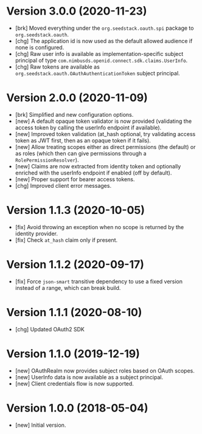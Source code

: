 # Version 3.0.0 (2020-11-23)

* [brk] Moved everything under the `org.seedstack.oauth.spi` package to `org.seedstack.oauth`.
* [chg] The application id is now used as the default allowed audience if none is configured.
* [chg] Raw user info is available as implementation-specific subject principal of type `com.nimbusds.openid.connect.sdk.claims.UserInfo`.
* [chg] Raw tokens are available as `org.seedstack.oauth.OAuthAuthenticationToken` subject principal.

# Version 2.0.0 (2020-11-09)

* [brk] Simplified and new configuration options.
* [new] A default opaque token validator is now provided (validating the access token by calling the userInfo endpoint if available). 
* [new] Improved token validation (at_hash optional, try validating access token as JWT first, then as an opaque token if it fails).
* [new] Allow treating scopes either as direct permissions (the default) or as roles (which then can give permissions through a `RolePermissionResolver`).
* [new] Claims are now extracted from identity token and optionally enriched with the userInfo endpoint if enabled (off by default).
* [new] Proper support for bearer access tokens.
* [chg] Improved client error messages.

# Version 1.1.3 (2020-10-05)

* [fix] Avoid throwing an exception when no scope is returned by the identity provider.
* [fix] Check `at_hash` claim only if present.

# Version 1.1.2 (2020-09-17)

* [fix] Force `json-smart` transitive dependency to use a fixed version instead of a range, which can break build.

# Version 1.1.1 (2020-08-10)

* [chg] Updated OAuth2 SDK

# Version 1.1.0 (2019-12-19)

* [new] OAuthRealm now provides subject roles based on OAuth scopes.
* [new] UserInfo data is now available as a subject principal.
* [new] Client credentials flow is now supported.

# Version 1.0.0 (2018-05-04)

* [new] Initial version.

